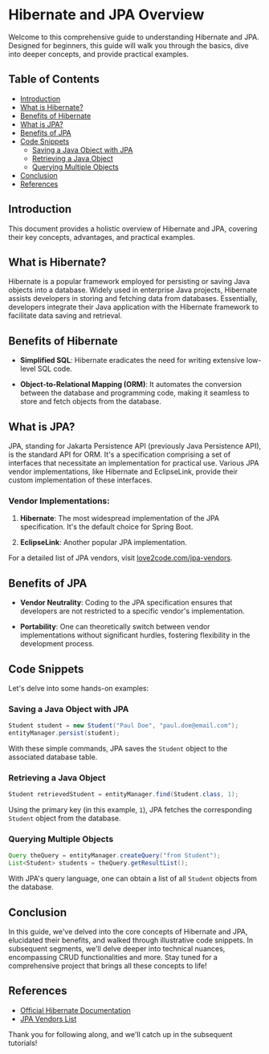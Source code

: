 # Hibernate and JPA Overview

Welcome to this comprehensive guide to understanding Hibernate and JPA. Designed for beginners, this guide will walk you through the basics, dive into deeper concepts, and provide practical examples.

## Table of Contents

- [Introduction](#introduction)
- [What is Hibernate?](#what-is-hibernate)
- [Benefits of Hibernate](#benefits-of-hibernate)
- [What is JPA?](#what-is-jpa)
- [Benefits of JPA](#benefits-of-jpa)
- [Code Snippets](#code-snippets)
   - [Saving a Java Object with JPA](#saving)
   - [Retrieving a Java Object](#retrieving)
   - [Querying Multiple Objects](#querying)
- [Conclusion](#conclusion)
- [References](#references)

## Introduction

This document provides a holistic overview of Hibernate and JPA, covering their key concepts, advantages, and practical examples.

## What is Hibernate?

Hibernate is a popular framework employed for persisting or saving Java objects into a database. Widely used in enterprise Java projects, Hibernate assists developers in storing and fetching data from databases. Essentially, developers integrate their Java application with the Hibernate framework to facilitate data saving and retrieval.

## Benefits of Hibernate

- **Simplified SQL**: Hibernate eradicates the need for writing extensive low-level SQL code.
  
- **Object-to-Relational Mapping (ORM)**: It automates the conversion between the database and programming code, making it seamless to store and fetch objects from the database.

## What is JPA?

JPA, standing for Jakarta Persistence API (previously Java Persistence API), is the standard API for ORM. It's a specification comprising a set of interfaces that necessitate an implementation for practical use. Various JPA vendor implementations, like Hibernate and EclipseLink, provide their custom implementation of these interfaces.

### Vendor Implementations:

1. **Hibernate**: The most widespread implementation of the JPA specification. It's the default choice for Spring Boot.
   
2. **EclipseLink**: Another popular JPA implementation.
   
For a detailed list of JPA vendors, visit [love2code.com/jpa-vendors](http://love2code.com/jpa-vendors).

## Benefits of JPA

- **Vendor Neutrality**: Coding to the JPA specification ensures that developers are not restricted to a specific vendor's implementation.
   
- **Portability**: One can theoretically switch between vendor implementations without significant hurdles, fostering flexibility in the development process.

## Code Snippets

Let's delve into some hands-on examples:

### Saving a Java Object with JPA

```java
Student student = new Student("Paul Doe", "paul.doe@email.com");
entityManager.persist(student);
```

With these simple commands, JPA saves the `Student` object to the associated database table.

### Retrieving a Java Object

```java
Student retrievedStudent = entityManager.find(Student.class, 1);
```

Using the primary key (in this example, `1`), JPA fetches the corresponding `Student` object from the database.

### Querying Multiple Objects

```java
Query theQuery = entityManager.createQuery("from Student");
List<Student> students = theQuery.getResultList();
```

With JPA's query language, one can obtain a list of all `Student` objects from the database.

## Conclusion

In this guide, we've delved into the core concepts of Hibernate and JPA, elucidated their benefits, and walked through illustrative code snippets. In subsequent segments, we'll delve deeper into technical nuances, encompassing CRUD functionalities and more. Stay tuned for a comprehensive project that brings all these concepts to life!

## References

- [Official Hibernate Documentation](https://hibernate.org/documentation/)
- [JPA Vendors List](http://love2code.com/jpa-vendors)

Thank you for following along, and we'll catch up in the subsequent tutorials!